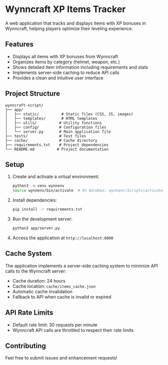 # Wynncraft XP Items Tracker

A web application that tracks and displays items with XP bonuses in Wynncraft, helping players optimize their leveling experience.

## Features

- Displays all items with XP bonuses from Wynncraft
- Organizes items by category (helmet, weapon, etc.)
- Shows detailed item information including requirements and stats
- Implements server-side caching to reduce API calls
- Provides a clean and intuitive user interface

## Project Structure

```
wynncraft-script/
├── app/
│   ├── static/          # Static files (CSS, JS, images)
│   ├── templates/       # HTML templates
│   ├── utils/          # Utility functions
│   ├── config/         # Configuration files
│   └── server.py       # Main application file
├── tests/              # Test files
├── cache/              # Cache directory
├── requirements.txt    # Project dependencies
└── README.md          # Project documentation
```

## Setup

1. Create and activate a virtual environment:
   ```bash
   python3 -m venv wynnenv
   source wynnenv/bin/activate  # On Windows: wynnenv\Scripts\activate
   ```

2. Install dependencies:
   ```bash
   pip install -r requirements.txt
   ```

3. Run the development server:
   ```bash
   python3 app/server.py
   ```

4. Access the application at `http://localhost:8000`

## Cache System

The application implements a server-side caching system to minimize API calls to the Wynncraft server:

- Cache duration: 24 hours
- Cache location: `cache/items_cache.json`
- Automatic cache invalidation
- Fallback to API when cache is invalid or expired

## API Rate Limits

- Default rate limit: 30 requests per minute
- Wynncraft API calls are throttled to respect their rate limits

## Contributing

Feel free to submit issues and enhancement requests!
